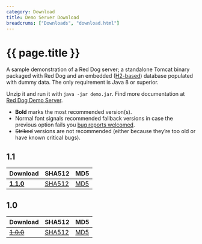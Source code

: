 ```yaml
---
category: Download
title: Demo Server Download
breadcrums: ["Downloads", "download.html"]
---
```


# {{ page.title }}

A sample demonstration of a Red Dog server; a standalone Tomcat binary packaged with Red Dog and an embedded ([H2-based](http://www.h2database.com/html/main.html)) database populated with dummy data. The only requirement is Java 8 or superior.

Unzip it and run it with `java -jar demo.jar`. Find more documentation at [Red Dog Demo Server](demo-server.html).

- **Bold** marks the most recommended version(s).
- Normal font signals recommended fallback versions in case the previous option fails you [bug reports welcomed](https://github.com/NICMx/rdap-server/issues).
- ~~Striked~~ versions are not recommended (either because they’re too old or have known critical bugs).

## 1.1

|Download |SHA512    |MD5    |
|:--------|:---------|:------|
|[**1.1.0**](https://github.com/NICMx/releases/raw/master/RedDog/rdap-server-demo-1.1.0.zip)|[SHA512](https://github.com/NICMx/releases/raw/master/RedDog/rdap-server-demo-1.1.0.zip.sha)|[MD5](https://github.com/NICMx/releases/raw/master/RedDog/rdap-server-demo-1.1.0.zip.md5)|

## 1.0

|Download |SHA512    |MD5    |
|:--------|:---------|:------|
|[~~1.0.0~~](https://github.com/NICMx/releases/raw/master/RedDog/rdap-server-demo-1.0.zip)|[SHA512](https://github.com/NICMx/releases/raw/master/RedDog/rdap-server-demo-1.0.sha)|[MD5](https://github.com/NICMx/releases/raw/master/RedDog/rdap-server-demo-1.0.md5)|

